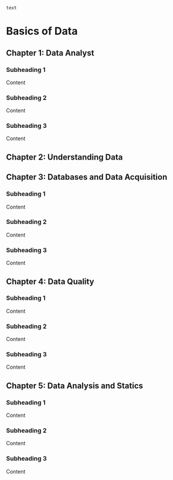<code style="color : name_color">text</code>

# Basics of Data
## Chapter 1: Data Analyst
### Subheading 1
Content


### Subheading 2
Content


### Subheading 3
Content
## Chapter 2: Understanding Data

## Chapter 3: Databases and Data Acquisition
### Subheading 1
Content

### Subheading 2
Content

### Subheading 3
Content

## Chapter 4: Data Quality
### Subheading 1
Content

### Subheading 2
Content

### Subheading 3
Content

## Chapter 5: Data Analysis and Statics
### Subheading 1
Content

### Subheading 2
Content

### Subheading 3
Content



